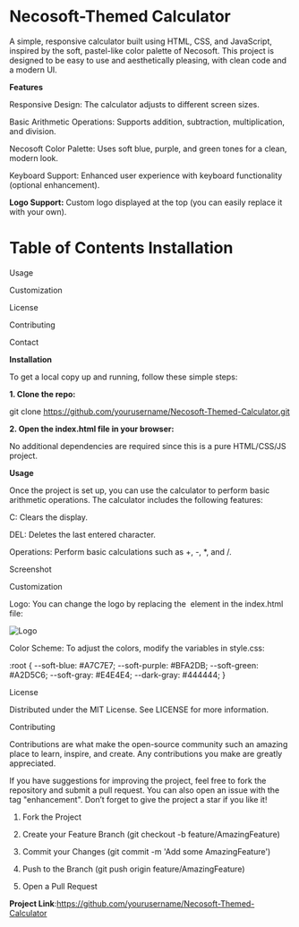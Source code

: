 # Necosoft-Themed Calculator

A simple, responsive calculator built using HTML, CSS, and JavaScript, inspired by the soft, pastel-like color palette of Necosoft. This project is designed to be easy to use and aesthetically pleasing, with clean code and a modern UI.

 <!-- Replace with a screenshot link -->

**Features**

Responsive Design: The calculator adjusts to different screen sizes.

Basic Arithmetic Operations: Supports addition, subtraction, multiplication, and division.

Necosoft Color Palette: Uses soft blue, purple, and green tones for a clean, modern look.

Keyboard Support: Enhanced user experience with keyboard functionality (optional enhancement).

**Logo Support:** Custom logo displayed at the top (you can easily replace it with your own).


# Table of Contents Installation

Usage

Customization

License

Contributing

Contact


**Installation**

To get a local copy up and running, follow these simple steps:

**1. Clone the repo:**

git clone <https://github.com/yourusername/Necosoft-Themed-Calculator.git>


**2. Open the index.html file in your browser:**

<open index.html>



No additional dependencies are required since this is a pure HTML/CSS/JS project.

**Usage**

Once the project is set up, you can use the calculator to perform basic arithmetic operations. The calculator includes the following features:

C: Clears the display.

DEL: Deletes the last entered character.

Operations: Perform basic calculations such as +, -, *, and /.


Screenshot

<!-- You can add a screenshot here -->

Customization

Logo: You can change the logo by replacing the <img> element in the index.html file:

<img src="your-logo.png" alt="Logo" class="logo">

Color Scheme: To adjust the colors, modify the variables in style.css:

:root {
    --soft-blue: #A7C7E7;
    --soft-purple: #BFA2DB;
    --soft-green: #A2D5C6;
    --soft-gray: #E4E4E4;
    --dark-gray: #444444;
}


License

Distributed under the MIT License. See LICENSE for more information.

Contributing

Contributions are what make the open-source community such an amazing place to learn, inspire, and create. Any contributions you make are greatly appreciated.

If you have suggestions for improving the project, feel free to fork the repository and submit a pull request. You can also open an issue with the tag "enhancement". Don’t forget to give the project a star if you like it!

1. Fork the Project


2. Create your Feature Branch (git checkout -b feature/AmazingFeature)


3. Commit your Changes (git commit -m 'Add some AmazingFeature')


4. Push to the Branch (git push origin feature/AmazingFeature)


5. Open a Pull Request


**Project Link**:https://github.com/yourusername/Necosoft-Themed-Calculator
